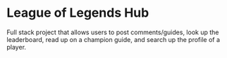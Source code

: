 # League of Legends Hub

Full stack project that allows users to post comments/guides, look up the leaderboard, read up on a champion guide, and search up the profile of a player.  